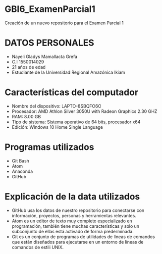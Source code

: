 # GBI6_ExamenParcial1
Creación de un nuevo repositorio para el Examen Parcial 1
# DATOS PERSONALES
- Nayeli Gladys Mamallacta Grefa
- C.I 1550014029
- 21 años de edad
- Estudiante de la Universidad Regional Amazónica Ikiam
# Características del computador
- Nombre del dispositivo: LAPTO-8SBQFO6O
- Procesador: AMD Athlon Silver 3050U with Radeon Graphics 2.30 GHZ
- RAM: 8.00 GB
- Tipo de sistema: Sistema operativo de 64 bits, procesador x64
- Edición: Windows 10 Home Single Language
# Programas utilizados
- Git Bash
- Atom
- Anaconda
- GitHub
# Explicación de la data utilizados
- GitHub usa los datos de nuestro repositorio para conectarse con información, proyectos, personas y herramientas relevantes.
- Atom es un editor de texto muy completo especializado en programación, también tiene muchas características y solo un subconjunto de ellas está activado de forma prederminada.
- Git es un conjunto de programas de utilidades de líneas de comandos que están diseñados para ejecutarse en un entorno de líneas de comandos de estili UNIX. 
